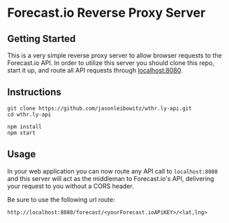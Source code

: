 # Forecast.io Reverse Proxy Server

## Getting Started

This is a very simple reverse proxy server to allow browser requests to the Forecast.io API. In order to utilize this server you should clone this repo, start it up, and route all API requests through [localhost:8080](http://localhost:8080).

## Instructions

```
git clone https://github.com/jasonleibowitz/wthr.ly-api.git
cd wthr.ly-api

npm install
npm start
```

## Usage

In your web application you can now route any API call to `localhost:8080` and this server will act as the middleman to Forecast.io's API, delivering your request to you without a CORS header.

Be sure to use the following url route:

```
http://localhost:8080/forecast/<yourForecast.ioAPiKEY>/<lat,lng>
```
